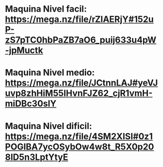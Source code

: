 # Maquina Nivel facil: https://mega.nz/file/rZlAERjY#152uP-zS7pTC0hbPaZB7aO6_puij633u4pW-jpMuctk
# Maquina Nivel medio: https://mega.nz/file/JCtnnLAJ#yeVJuvp8zhHiM55IHvnFJZ62_cjR1vmH-miDBc30slY
# Maquina Nivel dificil: https://mega.nz/file/4SM2XISI#0z1POGIBA7ycOSybOw4w8t_R5X0p208lD5n3LptYtyE
